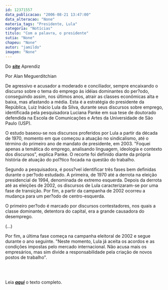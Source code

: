 ```yaml
---
id: 12371557
data_publicacao: "2006-08-21 13:47:00"
data_alteracao: "None"
materia_tags: "Presidente, Lula"
categoria: "Notícias"
titulo: "Com a palavra, o presidente"
sutia: "None"
chapeu: "None"
autor: "jamildo"
imagem: "None"
---
```

<p>Do <strong><em><a href="#">site</a></em></strong> Aprendiz</p>
<p>Por Alan Meguerditchian</p>
<p>De agressivo e acusador a moderado e conciliador, sempre encaixando o discurso sobre o tema do emprego &agrave;s id&eacute;ias dominantes do per?odo, conseguindo assim, nos &uacute;ltimos anos, atrair as classes econ&ocirc;micas alta e baixa, mas afastando a m&eacute;dia. Esta &eacute; a estrat&eacute;gia do presidente da Rep&uacute;blica, Luiz In&aacute;cio Lula da Silva, durante seus discursos sobre emprego, identificada pela pesquisadora Luciana Panke em sua tese de doutorado defendida na Escola de Comunica&ccedil;&otilde;es e Artes da Universidade de S&atilde;o Paulo (USP).</p>
<p>O estudo baseou-se nos discursos proferidos por Lula a partir da d&eacute;cada de 1970, momento em que come&ccedil;ou a atua&ccedil;&atilde;o no sindicalismo, at&eacute; o t&eacute;rmino do primeiro ano de mandato de presidente, em 2003. "Foquei apenas a tem&aacute;tica do emprego, analisando linguagem, ideologia e contexto dos discursos", explica Panke. O recorte foi definido diante da pr&oacute;pria hist&oacute;ria de atua&ccedil;&atilde;o do pol?tico focada na quest&atilde;o do trabalho.</p>
<p>Segundo a pesquisadora, &eacute; poss?vel identificar tr&ecirc;s fases bem definidas durante o per?odo estudado. A primeira, de 1970 at&eacute; a derrota na elei&ccedil;&atilde;o presidencial de 1994, denominada de extremo esquerda. Depois da derrota at&eacute; as elei&ccedil;&otilde;es de 2002, os discursos de Lula caracterizaram-se por uma fase de transi&ccedil;&atilde;o. Por fim, a partir da campanha de 2002 ocorreu a mudan&ccedil;a para um per?odo de centro-esquerda.</p>
<p>O primeiro per?odo &eacute; marcado por discursos contestadores, nos quais a classe dominante, detentora do capital, era a grande causadora do desemprego.</p>
<p>(...)</p>
<p>Por fim, a &uacute;ltima fase come&ccedil;a na campanha eleitoral de 2002 e segue durante o ano seguinte. "Neste momento, Lula j&aacute; aceita os acordos e as condi&ccedil;&otilde;es impostas pelo mercado internacional. N&atilde;o acusa mais os empres&aacute;rios, mas sim divide a responsabilidade pela cria&ccedil;&atilde;o de novos postos de trabalho".</p>
<p>&nbsp;</p>
<p><br />Leia <strong><a href="#"><em>aqui</em></a></strong> o texto completo.</p>

